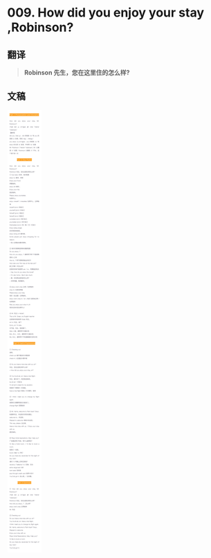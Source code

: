 # 009. How did you enjoy your stay ,Robinson? 

## 翻译

> **Robinson 先生，您在这里住的怎么样?**

## 文稿

![](img/009.jpg)

